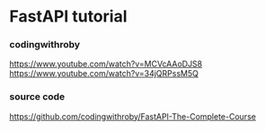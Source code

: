 # FastAPI tutorial

### codingwithroby
https://www.youtube.com/watch?v=MCVcAAoDJS8
https://www.youtube.com/watch?v=34jQRPssM5Q

### source code
https://github.com/codingwithroby/FastAPI-The-Complete-Course
